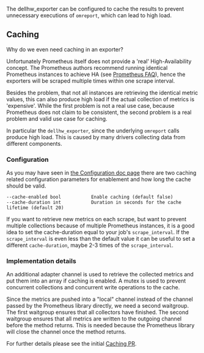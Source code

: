 The dellhw_exporter can be configured to cache the results to prevent unnecessary executions of `omreport`, which can lead to high load.

## Caching

Why do we even need caching in an exporter?

Unfortunately Prometheus itself does not provide a 'real' High-Availability concept. The Prometheus authors recommend running identical Prometheus instances to achieve HA (see [Prometheus FAQ](https://prometheus.io/docs/introduction/faq/#can-prometheus-be-made-highly-available)), hence the exporters will be scraped multiple times within one scrape interval.

Besides the problem, that not all instances are retrieving the identical metric values, this can also produce high load if the actual collection of metrics is 'expensive'. While the first problem is not a real use case, because Prometheus does not claim to be consistent, the second problem is a real problem and valid use case for caching.

In particular the `dellhw_exporter`, since the underlying `omreport` calls produce high load. This is caused by many drivers collecting data from different components.

### Configuration

As you may have seen in [the Configuration doc page](docs/configuration.md) there are two caching related configuration parameters for enablement and how long the cache should be valid.

```console
--cache-enabled bool           Enable caching (default false)
--cache-duration int           Duration in seconds for the cache lifetime (default 20)
```

If you want to retrieve new metrics on each scrape, but want to prevent multiple collections because of multiple Prometheus instances, it is a good idea to set the cache-duration equal to your job's `scrape_interval`. If the `scrape_interval` is even less than the default value it can be useful to set a different `cache-duration`, maybe 2-3 times of the `scrape_interval`.


### Implementation details

An additional adapter channel is used to retrieve the collected metrics and put them into an array if caching is enabled. A mutex is used to prevent concurrent collections and concurrent write operations to the cache.

Since the metrics are pushed into a "local" channel instead of the channel passed by the Prometheus library directly, we need a second waitgroup. The first waitgroup ensures that all collectors have finished. The second waitgroup ensures that all metrics are written to the outgoing channel before the method returns. This is needed because the Prometheus library will close the channel once the method returns.

For further details please see the initial [Caching PR](https://github.com/galexrt/dellhw_exporter/pull/46).
